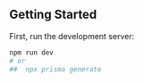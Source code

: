 ## Getting Started

First, run the development server:

```bash
npm run dev
# or
##  npx prisma generate

